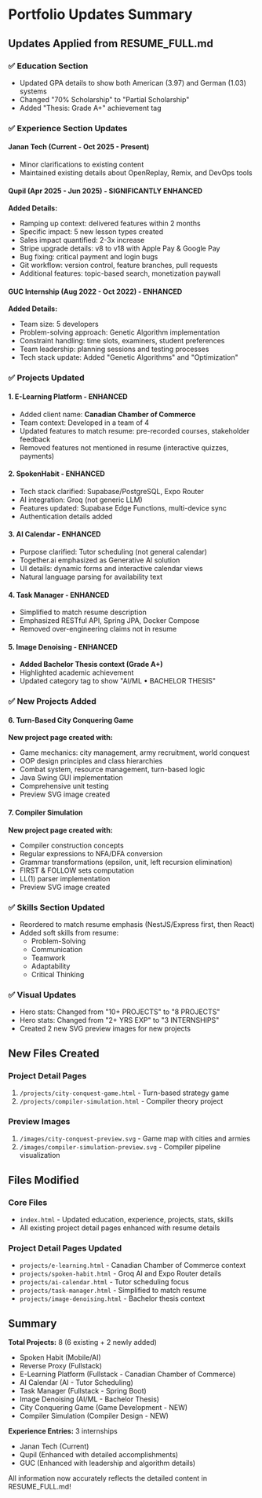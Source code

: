 # Portfolio Updates Summary

## Updates Applied from RESUME_FULL.md

### ✅ Education Section
- Updated GPA details to show both American (3.97) and German (1.03) systems
- Changed "70% Scholarship" to "Partial Scholarship"
- Added "Thesis: Grade A+" achievement tag

### ✅ Experience Section Updates

#### Janan Tech (Current - Oct 2025 - Present)
- Minor clarifications to existing content
- Maintained existing details about OpenReplay, Remix, and DevOps tools

#### Qupil (Apr 2025 - Jun 2025) - SIGNIFICANTLY ENHANCED
**Added Details:**
- Ramping up context: delivered features within 2 months
- Specific impact: 5 new lesson types created
- Sales impact quantified: 2-3x increase
- Stripe upgrade details: v8 to v18 with Apple Pay & Google Pay
- Bug fixing: critical payment and login bugs
- Git workflow: version control, feature branches, pull requests
- Additional features: topic-based search, monetization paywall

#### GUC Internship (Aug 2022 - Oct 2022) - ENHANCED
**Added Details:**
- Team size: 5 developers
- Problem-solving approach: Genetic Algorithm implementation
- Constraint handling: time slots, examiners, student preferences
- Team leadership: planning sessions and testing processes
- Tech stack update: Added "Genetic Algorithms" and "Optimization"

### ✅ Projects Updated

#### 1. E-Learning Platform - ENHANCED
- Added client name: **Canadian Chamber of Commerce**
- Team context: Developed in a team of 4
- Updated features to match resume: pre-recorded courses, stakeholder feedback
- Removed features not mentioned in resume (interactive quizzes, payments)

#### 2. SpokenHabit - ENHANCED
- Tech stack clarified: Supabase/PostgreSQL, Expo Router
- AI integration: Groq (not generic LLM)
- Features updated: Supabase Edge Functions, multi-device sync
- Authentication details added

#### 3. AI Calendar - ENHANCED
- Purpose clarified: Tutor scheduling (not general calendar)
- Together.ai emphasized as Generative AI solution
- UI details: dynamic forms and interactive calendar views
- Natural language parsing for availability text

#### 4. Task Manager - ENHANCED
- Simplified to match resume description
- Emphasized RESTful API, Spring JPA, Docker Compose
- Removed over-engineering claims not in resume

#### 5. Image Denoising - ENHANCED
- **Added Bachelor Thesis context (Grade A+)**
- Highlighted academic achievement
- Updated category tag to show "AI/ML • BACHELOR THESIS"

### ✅ New Projects Added

#### 6. Turn-Based City Conquering Game
**New project page created with:**
- Game mechanics: city management, army recruitment, world conquest
- OOP design principles and class hierarchies
- Combat system, resource management, turn-based logic
- Java Swing GUI implementation
- Comprehensive unit testing
- Preview SVG image created

#### 7. Compiler Simulation
**New project page created with:**
- Compiler construction concepts
- Regular expressions to NFA/DFA conversion
- Grammar transformations (epsilon, unit, left recursion elimination)
- FIRST & FOLLOW sets computation
- LL(1) parser implementation
- Preview SVG image created

### ✅ Skills Section Updated
- Reordered to match resume emphasis (NestJS/Express first, then React)
- Added soft skills from resume:
  - Problem-Solving
  - Communication
  - Teamwork
  - Adaptability
  - Critical Thinking

### ✅ Visual Updates
- Hero stats: Changed from "10+ PROJECTS" to "8 PROJECTS"
- Hero stats: Changed from "2+ YRS EXP" to "3 INTERNSHIPS"
- Created 2 new SVG preview images for new projects

## New Files Created

### Project Detail Pages
1. `/projects/city-conquest-game.html` - Turn-based strategy game
2. `/projects/compiler-simulation.html` - Compiler theory project

### Preview Images
1. `/images/city-conquest-preview.svg` - Game map with cities and armies
2. `/images/compiler-simulation-preview.svg` - Compiler pipeline visualization

## Files Modified

### Core Files
- `index.html` - Updated education, experience, projects, stats, skills
- All existing project detail pages enhanced with resume details

### Project Detail Pages Updated
- `projects/e-learning.html` - Canadian Chamber of Commerce context
- `projects/spoken-habit.html` - Groq AI and Expo Router details
- `projects/ai-calendar.html` - Tutor scheduling focus
- `projects/task-manager.html` - Simplified to match resume
- `projects/image-denoising.html` - Bachelor thesis context

## Summary

**Total Projects:** 8 (6 existing + 2 newly added)
- Spoken Habit (Mobile/AI)
- Reverse Proxy (Fullstack)
- E-Learning Platform (Fullstack - Canadian Chamber of Commerce)
- AI Calendar (AI - Tutor Scheduling)
- Task Manager (Fullstack - Spring Boot)
- Image Denoising (AI/ML - Bachelor Thesis)
- City Conquering Game (Game Development - NEW)
- Compiler Simulation (Compiler Design - NEW)

**Experience Entries:** 3 internships
- Janan Tech (Current)
- Qupil (Enhanced with detailed accomplishments)
- GUC (Enhanced with leadership and algorithm details)

All information now accurately reflects the detailed content in RESUME_FULL.md!
